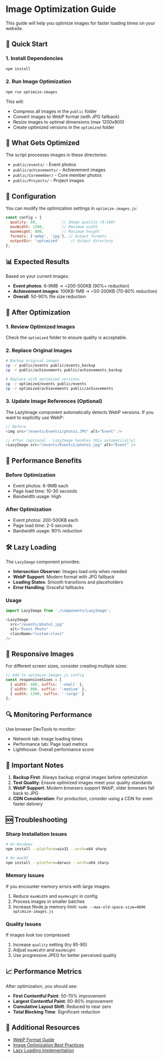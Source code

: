 # Image Optimization Guide

This guide will help you optimize images for faster loading times on your website.

## 🚀 Quick Start

### 1. Install Dependencies
```bash
npm install
```

### 2. Run Image Optimization
```bash
npm run optimize-images
```

This will:
- Compress all images in the `public` folder
- Convert images to WebP format (with JPG fallback)
- Resize images to optimal dimensions (max 1200x800)
- Create optimized versions in the `optimized` folder

## 📁 What Gets Optimized

The script processes images in these directories:
- `public/events/` - Event photos
- `public/achievements/` - Achievement images
- `public/Coremember/` - Core member photos
- `public/Projects/` - Project images

## 🔧 Configuration

You can modify the optimization settings in `optimize-images.js`:

```javascript
const config = {
  quality: 80,           // Image quality (0-100)
  maxWidth: 1200,        // Maximum width
  maxHeight: 800,        // Maximum height
  formats: ['webp', 'jpg'], // Output formats
  outputDir: 'optimized'     // Output directory
};
```

## 📊 Expected Results

Based on your current images:
- **Event photos**: 6-9MB → ~200-500KB (90%+ reduction)
- **Achievement images**: 100KB-1MB → ~50-200KB (70-80% reduction)
- **Overall**: 50-90% file size reduction

## 🔄 After Optimization

### 1. Review Optimized Images
Check the `optimized` folder to ensure quality is acceptable.

### 2. Replace Original Images
```bash
# Backup original images
cp -r public/events public/events_backup
cp -r public/achievements public/achievements_backup

# Replace with optimized versions
cp -r optimized/events public/events
cp -r optimized/achievements public/achievements
```

### 3. Update Image References (Optional)
The LazyImage component automatically detects WebP versions. If you want to explicitly use WebP:

```javascript
// Before
<img src="/events/Events1/photo1.JPG" alt="Event" />

// After (optional - LazyImage handles this automatically)
<LazyImage src="/events/Events1/photo1.jpg" alt="Event" />
```

## 🎯 Performance Benefits

### Before Optimization
- Event photos: 6-9MB each
- Page load time: 10-30 seconds
- Bandwidth usage: High

### After Optimization
- Event photos: 200-500KB each
- Page load time: 2-5 seconds
- Bandwidth usage: 90% reduction

## 🛠️ Lazy Loading

The `LazyImage` component provides:
- **Intersection Observer**: Images load only when needed
- **WebP Support**: Modern format with JPG fallback
- **Loading States**: Smooth transitions and placeholders
- **Error Handling**: Graceful fallbacks

### Usage
```javascript
import LazyImage from './components/LazyImage';

<LazyImage 
  src="/events/photo1.jpg" 
  alt="Event Photo"
  className="custom-class"
/>
```

## 📱 Responsive Images

For different screen sizes, consider creating multiple sizes:

```javascript
// Add to optimize-images.js config
const responsiveSizes = [
  { width: 400, suffix: '-small' },
  { width: 800, suffix: '-medium' },
  { width: 1200, suffix: '-large' }
];
```

## 🔍 Monitoring Performance

Use browser DevTools to monitor:
- Network tab: Image loading times
- Performance tab: Page load metrics
- Lighthouse: Overall performance score

## 🚨 Important Notes

1. **Backup First**: Always backup original images before optimization
2. **Test Quality**: Ensure optimized images meet your quality standards
3. **WebP Support**: Modern browsers support WebP, older browsers fall back to JPG
4. **CDN Consideration**: For production, consider using a CDN for even faster delivery

## 🆘 Troubleshooting

### Sharp Installation Issues
```bash
# On Windows
npm install --platform=win32 --arch=x64 sharp

# On macOS
npm install --platform=darwin --arch=x64 sharp
```

### Memory Issues
If you encounter memory errors with large images:
1. Reduce `maxWidth` and `maxHeight` in config
2. Process images in smaller batches
3. Increase Node.js memory limit: `node --max-old-space-size=4096 optimize-images.js`

### Quality Issues
If images look too compressed:
1. Increase `quality` setting (try 85-90)
2. Adjust `maxWidth` and `maxHeight`
3. Use progressive JPEG for better perceived quality

## 📈 Performance Metrics

After optimization, you should see:
- **First Contentful Paint**: 50-70% improvement
- **Largest Contentful Paint**: 60-80% improvement
- **Cumulative Layout Shift**: Reduced to near zero
- **Total Blocking Time**: Significant reduction

## 🔗 Additional Resources

- [WebP Format Guide](https://developers.google.com/speed/webp)
- [Image Optimization Best Practices](https://web.dev/fast/#optimize-your-images)
- [Lazy Loading Implementation](https://web.dev/lazy-loading-images/) 